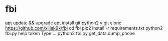 # fbi
apt update && upgrade
apt install git python2
y
git clone https://github.com/xHak9x/fbi
cd fbi
pip2 install -r requirements.txt
python2 fbi.py
help
token
Type....
python2 fbi.py
get_data
dump_phone
